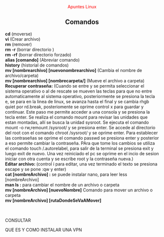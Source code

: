 <center style= color:red>Apuntes Linux</center></h1>

## <center>Comandos</center>

<b>cd</b> (moverse)<br>
<b>vi</b> (Crear archivo)<br>
<b>rm</b> (remover)<br>
<b>rm -r</b> (borrar directorio )<br>
<b>rm -rf</b> (borrar directorio forzado)<br>
<b>alias [comando]</b> (Abreviar comando)<br>
<b>history</b> (historial de comandos)<br>
<b>mv [nombrearchivo] [nuevonombrearchivo]</b> (Cambia el nombre de archivo/carpeta)<br>
<b>mv [nombrearchivo] [nombrecarpeta/]</b> (Mueve el archivo a carpeta)<br>
<b>Recuperar contraseña:</b> (Cuando se entre y se permita seleccionar el sistema operativo o al de rescate se mueven las teclas para que no entre automaticamente al sistema operativo, posteriormente se presiona la tecla e, se para en la linea de linux, se avanza hasta el final y se cambia rhgb quiet por rd.break, posteriomente se oprime control x para guardar y continuar. Este paso me permite acceder a una consola y se presiona la tecla enter. Se realiza el comando mount para revisar las unidades que estan montadas, allí se busca la unidad sysroot. Se ejecuta el comando mount -o rw,remount /sysroot/ y se presiona enter. Se accede al directorio del root con el comando chroot /sysroot/ y se oprime enter. Para establecer las contraseñas se oprime el comando passwd se presiona enter y posterior a eso permite cambiar la contraseña. PAra que tome los cambios se utiliza el comando touch /.autorelabel, para salir de la terminal se presiona exit y luego exit de nuevo. Una vez reiniciado el pc se oprime en el incio de sesion iniciar con otra cuenta y se escribe root y la contraseña nueva.)<br>
<b>Editar archivo: </b>(control i para editar, una vez terminado el texto se presiona escape y se pone :qw y enter)<br>
<b>cat [nombreArchivo] :</b>  se puede instalar nano, para leer less [nombreArchivo]<br>
<b>man ls :</b> para cambiar el nombre de un archivo o carpeta  <br>
<b>mv [nombreArchivo] [nuevoNombre]</b> Comando para mover un archivo o carpeta <br>
<b>mv [nombreArchivo] [rutaDondeSeVaAMover]</b>  <br>
<b></b>  <br>
<b></b>  <br>



CONSULTAR

QUE ES Y COMO INSTALAR UNA VPN
